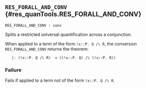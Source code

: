 ## `RES_FORALL_AND_CONV` {#res_quanTools.RES_FORALL_AND_CONV}


```
RES_FORALL_AND_CONV : conv
```



Splits a restricted universal quantification across a conjunction.


When applied to a term of the form `!x::P. Q /\ R`, the conversion
`RES_FORALL_AND_CONV` returns the theorem:
    
       |- (!x::P. Q /\ R)  = ((!x::P. Q) /\ (!x::P. R))
    

### Failure

Fails if applied to a term not of the form `!x::P. Q /\ R`.
